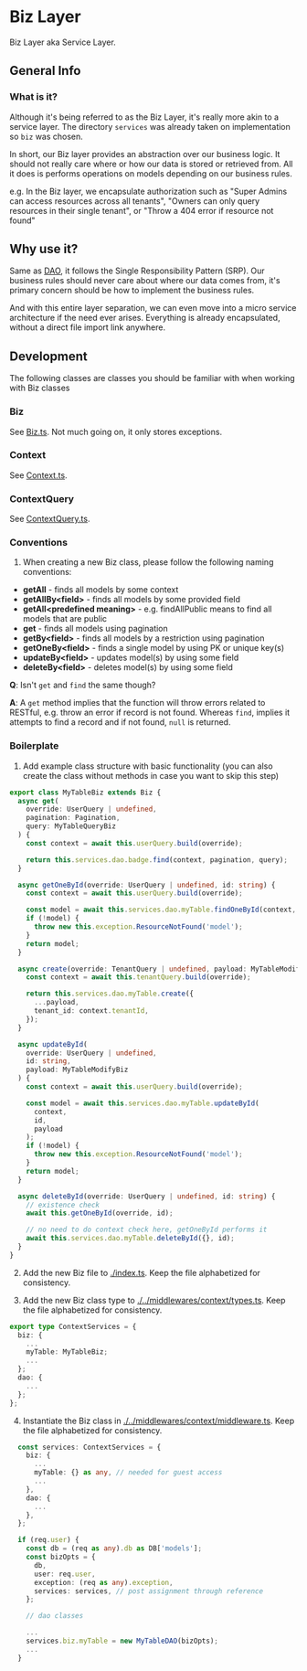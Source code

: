 # Biz Layer

Biz Layer aka Service Layer.

## General Info

### What is it?

Although it's being referred to as the Biz Layer, it's really more akin to a service layer. The directory `services` was already taken on implementation so `biz` was chosen.

In short, our Biz layer provides an abstraction over our business logic. It should not really care where or how our data is stored or retrieved from. All it does is performs operations on models depending on our business rules.

e.g. In the Biz layer, we encapsulate authorization such as "Super Admins can access resources across all tenants", "Owners can only query resources in their single tenant", or "Throw a 404 error if resource not found"

## Why use it?

Same as [DAO](./../dao/README.md#why-use-it), it follows the Single Responsibility Pattern (SRP). Our business rules should never care about where our data comes from, it's primary concern should be how to implement the business rules.

And with this entire layer separation, we can even move into a micro service architecture if the need ever arises. Everything is already encapsulated, without a direct file import link anywhere.

## Development

The following classes are classes you should be familiar with when working with Biz classes

### Biz

See [Biz.ts](./utils/Biz.ts). Not much going on, it only stores exceptions.

### Context

See [Context.ts](./utils/Context.ts).

### ContextQuery

See [ContextQuery.ts](./utils/ContextQuery.ts).

### Conventions

1. When creating a new Biz class, please follow the following naming conventions:

* **getAll** - finds all models by some context
* **getAllBy\<field>** - finds all models by some provided field
* **getAll\<predefined meaning>** - e.g. findAllPublic means to find all models that are public
* **get** - finds all models using pagination
* **getBy\<field>** - finds all models by a restriction using pagination
* **getOneBy\<field>** - finds a single model by using PK or unique key(s)
* **updateBy\<field>** - updates model(s) by using some field
* **deleteBy\<field>** - deletes model(s) by using some field

**Q**: Isn't `get` and `find` the same though?

**A**: A `get` method implies that the function will throw errors related to RESTful, e.g. throw an error if record is not found. Whereas `find`, implies it attempts to find a record and if not found, `null` is returned.

### Boilerplate

1. Add example class structure with basic functionality (you can also create the class without methods in case you want to skip this step)


```ts
export class MyTableBiz extends Biz {
  async get(
    override: UserQuery | undefined,
    pagination: Pagination,
    query: MyTableQueryBiz
  ) {
    const context = await this.userQuery.build(override);

    return this.services.dao.badge.find(context, pagination, query);
  }

  async getOneById(override: UserQuery | undefined, id: string) {
    const context = await this.userQuery.build(override);

    const model = await this.services.dao.myTable.findOneById(context, id);
    if (!model) {
      throw new this.exception.ResourceNotFound('model');
    }
    return model;
  }

  async create(override: TenantQuery | undefined, payload: MyTableModifyBiz) {
    const context = await this.tenantQuery.build(override);

    return this.services.dao.myTable.create({
      ...payload,
      tenant_id: context.tenantId,
    });
  }

  async updateById(
    override: UserQuery | undefined,
    id: string,
    payload: MyTableModifyBiz
  ) {
    const context = await this.userQuery.build(override);

    const model = await this.services.dao.myTable.updateById(
      context,
      id,
      payload
    );
    if (!model) {
      throw new this.exception.ResourceNotFound('model');
    }
    return model;
  }

  async deleteById(override: UserQuery | undefined, id: string) {
    // existence check
    await this.getOneById(override, id);

    // no need to do context check here, getOneById performs it
    await this.services.dao.myTable.deleteById({}, id);
  }
}
```

2. Add the new Biz file to [./index.ts](./index.ts). Keep the file alphabetized for consistency.

3. Add the new Biz class type to [./../middlewares/context/types.ts](./../middlewares/context/types.ts). Keep the file alphabetized for consistency.

```ts
export type ContextServices = {
  biz: {
    ...
    myTable: MyTableBiz;
    ...
  };
  dao: {
    ...
  };
};
```

4. Instantiate the Biz class in [./../middlewares/context/middleware.ts](./../middlewares/context/middleware.ts). Keep the file alphabetized for consistency.

```ts
  const services: ContextServices = {
    biz: {
      ...
      myTable: {} as any, // needed for guest access
      ...
    },
    dao: {
      ...
    },
  };

  if (req.user) {
    const db = (req as any).db as DB['models'];
    const bizOpts = {
      db,
      user: req.user,
      exception: (req as any).exception,
      services: services, // post assignment through reference
    };

    // dao classes

    ...
    services.biz.myTable = new MyTableDAO(bizOpts);
    ...
  }  
```
